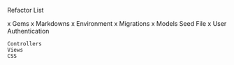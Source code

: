 Refactor List

  x Gems
  x Markdowns
  x Environment
  x Migrations
  x Models
    Seed File
  x User Authentication

    Controllers
    Views
    CSS